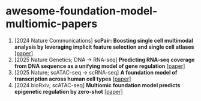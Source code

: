 # awesome-foundation-model-multiomic-papers

1. [2024 Nature Communications] **scPair: Boosting single cell multimodal analysis by leveraging implicit feature selection and single cell atlases** [[paper]](https://www.nature.com/articles/s41467-024-53971-2)
1. [2025 Nature Genetics; DNA -> RNA-seq] **Predicting RNA-seq coverage from DNA sequence as a unifying model of gene regulation** [[paper]](https://www.nature.com/articles/s41588-024-02053-6)
1. [2025 Nature; scATAC-seq -> scRNA-seq] **A foundation model of transcription across human cell types** [[paper]](https://www.nature.com/articles/s41586-024-08391-z)
1. [2024 bioRxiv; scATAC-seq] **Multiomic foundation model predicts epigenetic regulation by zero-shot** [[paper]](https://www.biorxiv.org/content/10.1101/2024.12.19.629561v1#:~:text=Multiomic%20foundation%20model%20predicts%20epigenetic%20regulation%20by%20zero-shot%20%7C%20bioRxiv)

